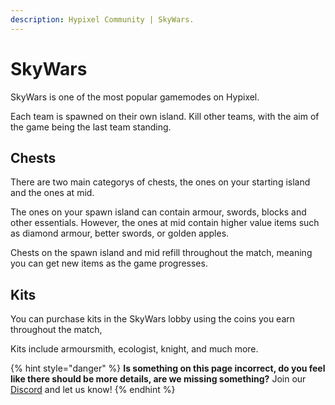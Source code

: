 ```yaml
---
description: Hypixel Community | SkyWars.
---
```


# SkyWars

SkyWars is one of the most popular gamemodes on Hypixel. 

Each team is spawned on their own island. Kill other teams, with the aim of the game being the last team standing.

## Chests

There are two main categorys of chests, the ones on your starting island and the ones at mid. 

The ones on your spawn island can contain armour, swords, blocks and other essentials. However, the ones at mid contain higher value items such as diamond armour, better swords, or golden apples.

Chests on the spawn island and mid refill throughout the match, meaning you can get new items as the game progresses.

## Kits

You can purchase kits in the SkyWars lobby using the coins you earn throughout the match,

Kits include armoursmith, ecologist, knight, and much more.

{% hint style="danger" %}
**Is something on this page incorrect, do you feel like there should be more details, are we missing something?** Join our [Discord](https://discord.gg/4mU4WVv22Z) and let us know!
{% endhint %}

